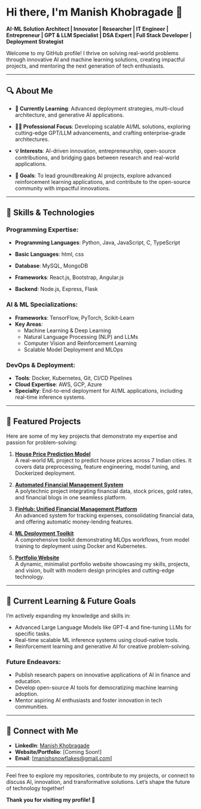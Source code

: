 # **Hi there, I'm Manish Khobragade 👋**

**AI-ML Solution Architect | Innovator | Researcher | IT Engineer | Entrepreneur | GPT & LLM Specialist | DSA Expert | Full Stack Developer | Deployment Strategist**

Welcome to my GitHub profile! I thrive on solving real-world problems through innovative AI and machine learning solutions, creating impactful projects, and mentoring the next generation of tech enthusiasts.

---

## 🔍 **About Me**
- **🌱 Currently Learning**: Advanced deployment strategies, multi-cloud architecture, and generative AI applications.
 
- **👨‍💻 Professional Focus**: Developing scalable AI/ML solutions, exploring cutting-edge GPT/LLM advancements, and crafting enterprise-grade architectures.
  
- **💡 Interests**: AI-driven innovation, entrepreneurship, open-source contributions, and bridging gaps between research and real-world applications.
  
- **🎯 Goals**: To lead groundbreaking AI projects, explore advanced reinforcement learning applications, and contribute to the open-source community with impactful innovations.

---

## 🚀 **Skills & Technologies**
### **Programming Expertise**:
- **Programming Languages**: Python, Java, JavaScript, C, TypeScript
  
- **Basic Languages**: html, css
  
- **Database**: MySQL, MongoDB
  
- **Frameworks**: React.js, Bootstrap, Angular.js
  
- **Backend**: Node.js, Express, Flask


### **AI & ML Specializations**:
- **Frameworks**: TensorFlow, PyTorch, Scikit-Learn  
- **Key Areas**:  
  - Machine Learning & Deep Learning  
  - Natural Language Processing (NLP) and LLMs  
  - Computer Vision and Reinforcement Learning  
  - Scalable Model Deployment and MLOps  

### **DevOps & Deployment**:
- **Tools**: Docker, Kubernetes, Git, CI/CD Pipelines  
- **Cloud Expertise**: AWS, GCP, Azure  
- **Specialty**: End-to-end deployment for AI/ML applications, including real-time inference systems.  

---

## 📂 **Featured Projects**
Here are some of my key projects that demonstrate my expertise and passion for problem-solving:  

1. **[House Price Prediction Model](https://github.com/username/House-Price-Prediction)**  
   A real-world ML project to predict house prices across 7 Indian cities. It covers data preprocessing, feature engineering, model tuning, and Dockerized deployment.  

2. **[Automated Financial Management System](https://github.com/username/Automated-Financial-Management-System)**  
   A polytechnic project integrating financial data, stock prices, gold rates, and financial blogs in one seamless platform.  

3. **[FinHub: Unified Financial Management Platform](https://github.com/username/FinHub)**  
   An advanced system for tracking expenses, consolidating financial data, and offering automatic money-lending features.  

4. **[ML Deployment Toolkit](https://github.com/username/ML-Deployment-Toolkit)**  
   A comprehensive toolkit demonstrating MLOps workflows, from model training to deployment using Docker and Kubernetes.  

5. **[Portfolio Website](https://github.com/username/Portfolio)**  
   A dynamic, minimalist portfolio website showcasing my skills, projects, and vision, built with modern design principles and cutting-edge technology.  

---

## 🌟 **Current Learning & Future Goals**
I’m actively expanding my knowledge and skills in:  
- Advanced Large Language Models like GPT-4 and fine-tuning LLMs for specific tasks.  
- Real-time scalable ML inference systems using cloud-native tools.  
- Reinforcement learning and generative AI for creative problem-solving.  

### **Future Endeavors**:
- Publish research papers on innovative applications of AI in finance and education.  
- Develop open-source AI tools for democratizing machine learning adoption.  
- Mentor aspiring AI enthusiasts and foster innovation in tech communities.  

---

## 🤝 **Connect with Me**
- **LinkedIn**: [Manish Khobragade](https://www.linkedin.com/in/manishkhobragade-itengineer/)  
- **Website/Portfolio**: [Coming Soon!]  
- **Email**: [manishsnowflakes@gmail.com]  

---

Feel free to explore my repositories, contribute to my projects, or connect to discuss AI, innovation, and transformative solutions. Let’s shape the future of technology together!  

**Thank you for visiting my profile! 🙏**  
